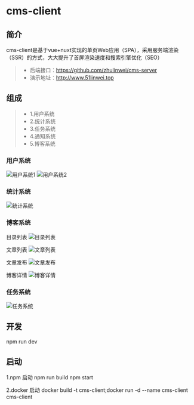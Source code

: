 # cms-client

## 简介
cms-client是基于vue+nuxt实现的单页Web应用（SPA），采用服务端渲染（SSR）的方式，大大提升了首屏渲染速度和搜索引擎优化（SEO）
> * 后端接口：https://github.com/zhulinwei/cms-server
> * 演示地址：http://www.51linwei.top

## 组成
> * 1.用户系统
> * 2.统计系统
> * 3.任务系统
> * 4.通知系统
> * 5.博客系统

### 用户系统
![用户系统1](http://image.51linwei.top/github/account1)
![用户系统2](http://image.51linwei.top/github/setting1)

### 统计系统
![统计系统](http://image.51linwei.top/github/dashboard)

### 博客系统
目录列表
![目录列表](http://image.51linwei.top/github/blog/catalog)

文章列表
![文章列表](http://image.51linwei.top/github/blog/article)

文章发布
![文章发布](http://image.51linwei.top/github/blog/editor)

博客详情
![博客详情](http://image.51linwei.top/github/blog)

### 任务系统
![任务系统](http://image.51linwei.top/github/task)

## 开发
npm run dev

## 启动
1.npm 启动
npm run build
npm start

2.docker 启动
docker build -t cms-client;docker run -d --name cms-client cms-client

